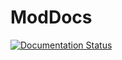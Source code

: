 # ModDocs

[![Documentation Status](https://readthedocs.org/projects/moddocs1/badge/?version=master)](https://moddocs1.readthedocs.io/en/master/?badge=master)
